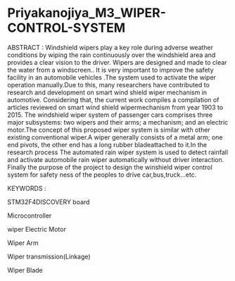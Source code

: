 # Priyakanojiya_M3_WIPER-CONTROL-SYSTEM


ABSTRACT : Windshield wipers play a key role during adverse weather conditions by wiping the rain continuously over the windshield area and provides a clear vision to the driver. Wipers are designed and made to clear the water from a windscreen.. It is very important to improve the safety facility in an automobile vehicles .The system used to activate the wiper operation manually.Due to this, many researchers have contributed to research and development on smart wind shield wiper mechanism in automotive. Considering that, the current work compiles a compilation of articles reviewed on smart wind shield wipermechanism from year 1903 to 2015. The windshield wiper system of passenger cars comprises three major subsystems: two wipers and their arms; a mechanism; and an electric motor.The concept of this proposed wiper system is similar with other existing conventional wiper.A wiper generally consists of a metal arm; one end pivots, the other end has a long rubber bladeattached to it.In the research process The automated rain wiper system is used to detect rainfall and activate automobile rain wiper automatically without driver interaction. Finally the purpose of the project to design the winshield wiper control system for safety ness of the peoples to drive car,bus,truck...etc.


KEYWORDS : 

STM32F4DISCOVERY board

Microcontroller

wiper Electric Motor

Wiper Arm

Wiper transmission(Linkage)

Wiper Blade
